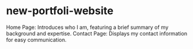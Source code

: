 # new-portfoli-website

Home Page: Introduces who I am, featuring a brief summary of my background and expertise.
Contact Page: Displays my contact information for easy communication.
